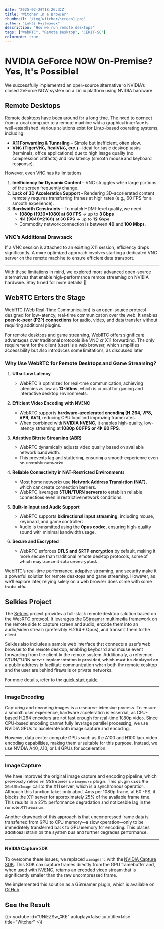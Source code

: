 ```yaml
---
date: '2025-02-20T18:26:32Z'
title: 'Witcher in a Browser'
thumbnail: '/img/witcher/screen1.png'
author: "Lukáš Hejtmánek"
description: "How we run remote desktops"
tags: ["WebRTC", "Remote Desktop", "CERIT-SC"]
colormode: true
---
```


# NVIDIA GeForce NOW On-Premise?<br/>Yes, It's Possible!  

We successfully implemented an open-source alternative to NVIDIA's closed GeForce NOW system on a Linux platform using NVIDIA hardware.  

## Remote Desktops  

Remote desktops have been around for a long time. The need to connect from a local computer to a remote machine with a graphical interface is well-established. Various solutions exist for Linux-based operating systems, including:  

- **X11 Forwarding & Tunneling** – Simple but inefficient, often slow.  
- **VNC (TigerVNC, RealVNC, etc.)** – Ideal for basic desktop tasks (terminals, office applications) due to high image quality (no compression artifacts) and low latency (smooth mouse and keyboard response).  

However, even VNC has its limitations:  

1. **Inefficiency for Dynamic Content** – VNC struggles when large portions of the screen frequently change.  
2. **Lack of 3D Acceleration Support** – Rendering 3D-accelerated content remotely requires transferring frames at high rates (e.g., 60 FPS for a smooth experience).  
3. **Bandwidth Constraints** – To match HDMI-level quality, we need:  
   - **1080p (1920×1080) at 60 FPS** → up to **3 Gbps**  
   - **4K (3840×2160) at 60 FPS** → up to **12 Gbps**
   - Commodity network connection is between **40** and **100 Mbps**.

### VNC’s Additional Drawback  

If a VNC session is attached to an existing X11 session, efficiency drops significantly. A more optimized approach involves starting a dedicated VNC server on the remote machine to ensure efficient data transport.  

---

With these limitations in mind, we explored more advanced open-source alternatives that enable high-performance remote streaming on NVIDIA hardware. Stay tuned for more details! 🚀

## WebRTC Enters the Stage

WebRTC (Web Real-Time Communication) is an open-source protocol designed for low-latency, real-time communication over the web. It enables **peer-to-peer (P2P) connections** for audio, video, and data transfer without requiring additional plugins.

For remote desktops and game streaming, WebRTC offers significant advantages over traditional protocols like VNC or X11 forwarding. The only requirement for the client (user) is a web browser, which simplifies accessibility but also introduces some limitations, as discussed later.

### Why Use WebRTC for Remote Desktops and Game Streaming?

1. **Ultra-Low Latency**
   - WebRTC is optimized for real-time communication, achieving latencies as low as **10-50ms**, which is crucial for gaming and interactive desktop environments.

2. **Efficient Video Encoding with NVENC**
   - WebRTC supports **hardware-accelerated encoding (H.264, VP8, VP9, AV1)**, reducing CPU load and improving frame rates.
   - When combined with **NVIDIA NVENC**, it enables high-quality, low-latency streaming at **1080p 60 FPS or 4K 60 FPS**.

3. **Adaptive Bitrate Streaming (ABR)**
   - WebRTC dynamically adjusts video quality based on available network bandwidth.
   - This prevents lag and stuttering, ensuring a smooth experience even on unstable networks.

4. **Reliable Connectivity in NAT-Restricted Environments**
   - Most home networks use **Network Address Translation (NAT)**, which can create connection barriers.
   - WebRTC leverages **STUN/TURN servers** to establish reliable connections even in restrictive network conditions.

5. **Built-in Input and Audio Support**
   - WebRTC supports **bidirectional input streaming**, including mouse, keyboard, and game controllers.
   - Audio is transmitted using the **Opus codec**, ensuring high-quality sound with minimal bandwidth usage.

6. **Secure and Encrypted**
   - WebRTC enforces **DTLS and SRTP encryption** by default, making it more secure than traditional remote desktop protocols, some of which may transmit data unencrypted.

WebRTC’s real-time performance, adaptive streaming, and security make it a powerful solution for remote desktops and game streaming. However, as we’ll explore later, relying solely on a web browser does come with some trade-offs.

## Selkies Project

The [Selkies](https://github.com/selkies-project) project provides a full-stack remote desktop solution based on the WebRTC protocol. It leverages the [GStreamer](https://gstreamer.freedesktop.org/) multimedia framework on the remote side to capture screen and audio, encode them into an audio/video stream (preferably H.264 + Opus), and transmit them to the client.  

Selkies also includes a sample web interface that connects a user’s web browser to the remote desktop, enabling keyboard and mouse event forwarding from the client to the remote system. Additionally, a reference STUN/TURN server implementation is provided, which must be deployed on a public address to facilitate communication when both the remote desktop and the user are behind firewalls or private networks.  

For more details, refer to the [quick start guide](https://selkies-project.github.io/selkies-gstreamer/start/).  

---

### Image Encoding

Capturing and encoding images is a resource-intensive process. To ensure a smooth user experience, hardware acceleration is essential, as CPU-based H.264 encoders are not fast enough for real-time 1080p video. Since CPU-based encoding cannot fully leverage parallel processing, we use NVIDIA GPUs to accelerate both image capture and encoding.  

However, data center compute GPUs such as the A100 and H100 lack video encoding capabilities, making them unsuitable for this purpose. Instead, we use NVIDIA A40, A10, or L4 GPUs for acceleration.  

---

### Image Capture

We have improved the original image capture and encoding pipeline, which previously relied on GStreamer's `ximagesrc` plugin. This plugin uses the `XGetShmImage` call to the X11 server, which is a synchronous operation. Although this function takes only about 4ms per 1080p frame, at 60 FPS, it blocks the X11 server for approximately 25% of the available frame time. This results in a 25% performance degradation and noticeable lag in the remote X11 session.  

Another drawback of this approach is that uncompressed frame data is transferred from GPU to CPU memory—a slow operation—only to be immediately transferred back to GPU memory for encoding. This places additional strain on the system bus and further degrades performance.  

---

#### NVIDIA Capture SDK

To overcome these issues, we replaced `ximagesrc` with the [NVIDIA Capture SDK](https://developer.nvidia.com/capture-sdk). This SDK can capture frames directly from the GPU framebuffer and, when used with [NVENC](https://developer.nvidia.com/video-codec-sdk), returns an encoded video stream that is significantly smaller than the raw uncompressed frame.  

We implemented this solution as a GStreamer plugin, which is available on [GitHub](https://github.com/CERIT-SC/gstreamer-nvimagesrc).  


## See the Result

{{< youtube id="UNiEZSw_3KE" autoplay=false autotitle=false title="Witcher" >}}
